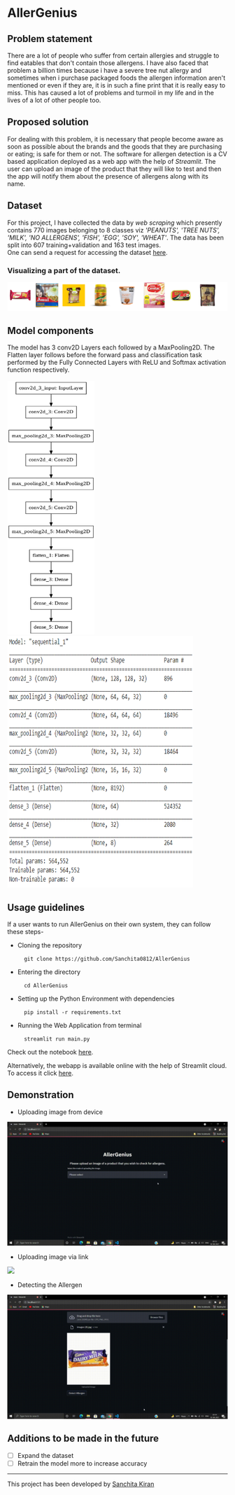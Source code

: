 # AllerGenius
## Problem statement 
There are a lot of people who suffer from certain allergies and struggle to find eatables that don't contain those allergens. I have also faced that problem a billion times because i have a severe tree nut allergy and sometimes when i purchase packaged foods the allergen information aren't mentioned or even if they are, it is in such a fine print that it is really easy to miss. This has caused a lot of problems and turmoil in my life and in the lives of a lot of other people too.

## Proposed solution 
For dealing with this problem, it is necessary that people become aware as soon as possible about the brands and the goods that they are purchasing or eating; is safe for them or not. The software for allergen detection is a CV based application deployed as a web app with the help of *Streamlit*. The user can upload an image of the product that they will like to test and then the app will notify them about the presence of allergens along with its name.

## Dataset
For this project, I have collected the data by *web scraping* which presently contains 770 images belonging to 8 classes viz *'PEANUTS', 'TREE NUTS', 'MILK', 'NO ALLERGENS', 'FISH', 'EGG', 'SOY', 'WHEAT'*. The data has been split into 607 training+validation and 163 test images. <br>
One can  send a request for accessing the dataset <a href= "https://drive.google.com/drive/folders/1tDJpAPi3p5VSeuhVHSeMoAENMuUEsJ1Y?usp=sharing">here</a>.

### Visualizing a part of the dataset.
<img src= "assets/visualize.PNG">

## Model components
The model has 3 conv2D Layers each followed by a MaxPooling2D. The Flatten layer follows before the forward pass and classification task performed by the Fully Connected Layers with ReLU and Softmax activation function respectively. <br> <br>
<img src= "assets/model.png" height= 580 width= 200> <img src= "assets/sequential.PNG" width= 425 height=575>

## Usage guidelines
If a user wants to run AllerGenius on their own system, they can follow these steps-
- Cloning the repository

        git clone https://github.com/Sanchita0812/AllerGenius

- Entering the directory

        cd AllerGenius
        
- Setting up the Python Environment with dependencies

        pip install -r requirements.txt
        
- Running the Web Application from terminal 

        streamlit run main.py 
 
 Check out the notebook <a href= "https://nbviewer.jupyter.org/github/Sanchita0812/AllerGenius/blob/main/Notebook/Allergen%20notebook.ipynb" target= "_blank">here</a>.
 
 Alternatively, the webapp is available online with the help of Streamlit cloud. To access it click <a href= "https://share.streamlit.io/sanchita0812/allergenius/main/main.py">here</a>.
        
## Demonstration 
- Uploading image from device 

![](assets/Device.gif)

- Uploading image via link

![](assets/Link.gif)

- Detecting the Allergen

![](assets/Detect.gif)

## Additions to be made in the future
- [ ] Expand the dataset
- [ ] Retrain the model more to increase accuracy

<hr>
This project has been developed by <a href= "https://github.com/Sanchita0812">Sanchita Kiran</a>
